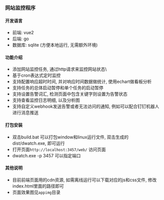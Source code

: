 ### 网站监控程序
#### 开发语言
- 前端: vue2
- 后端: go
- 数据库: sqlite (方便本地运行, 无需额外环境)
#### 功能介绍
- 添加网站监控任务, 通过http请求来监控网站状态\
- 基于cron表达式定时监控
- 支持配置响应超时时间, 并对响应时间数据做统计, 使用echart做看板分析
- 支持任务的总体启动暂停和单个任务的启动暂停
- 支持设置告警词汇, 检测页面中包含关键字则设置为告警状态
- 支持查看监控日志明细, 以及分析图
- 支持自定义webhook发送告警或者无法访问的通知, 例如可以配合钉钉机器人进行消息推送
#### 打包安装
- 双击build.bat 可以打包window和linux运行文件, 双击生成的dist/dwatch.exe, 即可运行
- 打开页面`http://localhost:3457/web/` 访问页面
- dwatch.exe -p 3457 可以指定端口
#### 其他说明
- 目前前端页面用的cdn资源, 如需离线运行可以下载对应的js和css文件, 修改index.html里面的路径即可
- 页面效果图见`appimg`目录
